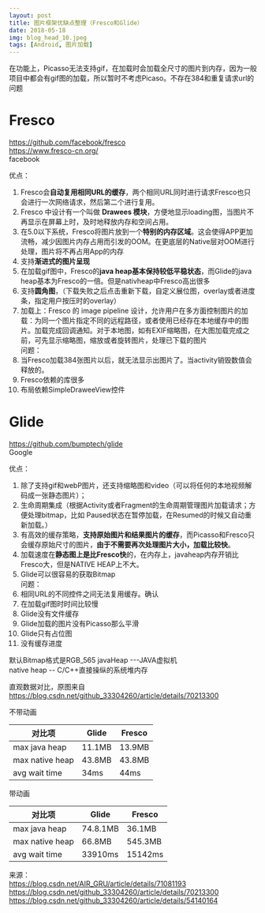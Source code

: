 ```yaml
---
layout: post
title: 图片框架优缺点整理（Fresco和Glide）
date: 2018-05-18
img: blog_head_10.jpeg 
tags: [Android, 图片加载]
---
```



在功能上，Picasso无法支持gif，在加载时会加载全尺寸的图片到内存，因为一般项目中都会有gif图的加载，所以暂时不考虑Picaso。不存在384和重复请求url的问题

# Fresco
https://github.com/facebook/fresco  
https://www.fresco-cn.org/  
facebook  

优点：  
1. Fresco会**自动复用相同URL的缓存**，两个相同URL同时进行请求Fresco也只会进行一次网络请求，然后第二个进行复用。  
2. Fresco 中设计有一个叫做 **Drawees 模块**，方便地显示loading图，当图片不再显示在屏幕上时，及时地释放内存和空间占用。  
3. 在5.0以下系统，Fresco将图片放到一个**特别的内存区域**。这会使得APP更加流畅，减少因图片内存占用而引发的OOM。在更底层的Native层对OOM进行处理，图片将不再占用App的内存  
4. 支持**渐进式的图片呈现**    
5. 在加载gif图中，Fresco的**java heap基本保持较低平稳状态**，而Glide的java heap基本为Fresco的一倍。但是nativheap中Fresco高出很多
6. 支持**圆角图**，（下载失败之后点击重新下载，自定义展位图，overlay或者进度条，指定用户按压时的overlay）
7. 加载上：Fresco 的 image pipeline 设计，允许用户在多方面控制图片的加载：为同一个图片指定不同的远程路径，或者使用已经存在本地缓存中的图片。加载完成回调通知。对于本地图，如有EXIF缩略图，在大图加载完成之前，可先显示缩略图，缩放或者旋转图片，处理已下载的图片  
问题：  
1. 当Fresco加载384张图片以后，就无法显示出图片了。当activity销毁数值会释放的。  
2. Fresco依赖的库很多  
3. 布局依赖SimpleDraweeView控件

# Glide 

https://github.com/bumptech/glide  
Google
   
优点：  
1. 除了支持gif和webP图片，还支持缩略图和video（可以将任何的本地视频解码成一张静态图片）；  
2. 生命周期集成（根据Activity或者Fragment的生命周期管理图片加载请求；方便处理bitmap，比如 Paused状态在暂停加载，在Resumed的时候又自动重新加载。）    
3. 有高效的缓存策略，**支持原始图片和结果图片的缓存**，而Picasso和Fresco只会缓存原始尺寸的图片，**由于不需要再次处理图片大小，加载比较快**。  
4. 加载速度在**静态图上是比Fresco快**的，在内存上，javaheap内存开销比Fresco大，但是NATIVE HEAP上不大。  
5. Glide可以很容易的获取Bitmap  
问题：  
1. 相同URL的不同控件之间无法复用缓存。确认  
2. 在加载gif图时时间比较慢  
3. Glide没有文件缓存  
4. Glide加载的图片没有Picasso那么平滑  
5. Glide只有占位图  
6. 没有缓存进度  
  
默认Bitmap格式是RGB_565 
javaHeap ---JAVA虚拟机  
native heap --  C/C++直接操纵的系统堆内存

直观数据对比，原图来自 https://blog.csdn.net/github_33304260/article/details/70213300

不带动画  

|对比项 | Glide  | Fresco|  
|------|---------|------|  
|max java heap|	11.1MB |	13.9MB|  
|max native heap	|43.8MB|	43.8MB|  
|avg wait time	|34ms|	44ms|  

带动画  

|对比项 | Glide  | Fresco|
|------|---------|------|
|max java heap|	74.8.1MB|	36.1MB|
|max native heap	|66.8MB|	545.3MB|
|avg wait time	|33910ms|	15142ms|



来源：  
https://blog.csdn.net/AIR_GRU/article/details/71081193
https://blog.csdn.net/github_33304260/article/details/70213300
https://blog.csdn.net/github_33304260/article/details/54140164

